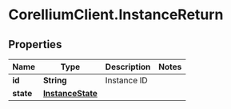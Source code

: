 # CorelliumClient.InstanceReturn

## Properties

Name | Type | Description | Notes
------------ | ------------- | ------------- | -------------
**id** | **String** | Instance ID | 
**state** | [**InstanceState**](InstanceState.md) |  | 


